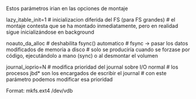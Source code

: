 Estos parámetros irian en las opciones de montaje

lazy_itable_init=1  # inicializacion diferida del FS (para FS grandes)
                    # el montaje contesta que se ha montado inmediatamente, pero en realidad sigue inicializándose en background

noauto_da_alloc     # deshabilita fsync() automatico
                    # fsync -> pasar los datos modificados de memoria a disco
		    # solo se produciría cuando se forzase por código, ejecutándolo a mano (sync) o al desmontar el volumen

journal_ioprio=N    # modifica prioridad del journal sobre I/O normal
                    # los procesos jbd* son los encargados de escribir el journal
		    # con este parámetro podemos modificar esa prioridad


Format:
mkfs.ext4 /dev/vdb
